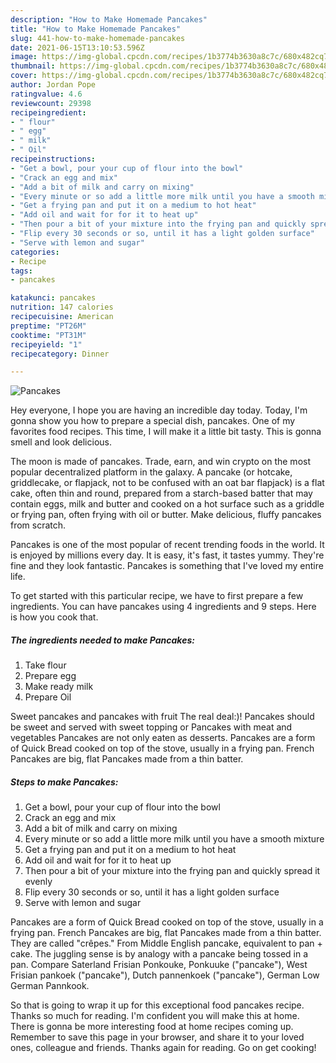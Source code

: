 ```yaml
---
description: "How to Make Homemade Pancakes"
title: "How to Make Homemade Pancakes"
slug: 441-how-to-make-homemade-pancakes
date: 2021-06-15T13:10:53.596Z
image: https://img-global.cpcdn.com/recipes/1b3774b3630a8c7c/680x482cq70/pancakes-recipe-main-photo.jpg
thumbnail: https://img-global.cpcdn.com/recipes/1b3774b3630a8c7c/680x482cq70/pancakes-recipe-main-photo.jpg
cover: https://img-global.cpcdn.com/recipes/1b3774b3630a8c7c/680x482cq70/pancakes-recipe-main-photo.jpg
author: Jordan Pope
ratingvalue: 4.6
reviewcount: 29398
recipeingredient:
- " flour"
- " egg"
- " milk"
- " Oil"
recipeinstructions:
- "Get a bowl, pour your cup of flour into the bowl"
- "Crack an egg and mix"
- "Add a bit of milk and carry on mixing"
- "Every minute or so add a little more milk until you have a smooth mixture"
- "Get a frying pan and put it on a medium to hot heat"
- "Add oil and wait for for it to heat up"
- "Then pour a bit of your mixture into the frying pan and quickly spread it evenly"
- "Flip every 30 seconds or so, until it has a light golden surface"
- "Serve with lemon and sugar"
categories:
- Recipe
tags:
- pancakes

katakunci: pancakes 
nutrition: 147 calories
recipecuisine: American
preptime: "PT26M"
cooktime: "PT31M"
recipeyield: "1"
recipecategory: Dinner

---
```



![Pancakes](https://img-global.cpcdn.com/recipes/1b3774b3630a8c7c/680x482cq70/pancakes-recipe-main-photo.jpg)

Hey everyone, I hope you are having an incredible day today. Today, I'm gonna show you how to prepare a special dish, pancakes. One of my favorites food recipes. This time, I will make it a little bit tasty. This is gonna smell and look delicious.

The moon is made of pancakes. Trade, earn, and win crypto on the most popular decentralized platform in the galaxy. A pancake (or hotcake, griddlecake, or flapjack, not to be confused with an oat bar flapjack) is a flat cake, often thin and round, prepared from a starch-based batter that may contain eggs, milk and butter and cooked on a hot surface such as a griddle or frying pan, often frying with oil or butter. Make delicious, fluffy pancakes from scratch.

Pancakes is one of the most popular of recent trending foods in the world. It is enjoyed by millions every day. It is easy, it's fast, it tastes yummy. They're fine and they look fantastic. Pancakes is something that I've loved my entire life.


To get started with this particular recipe, we have to first prepare a few ingredients. You can have pancakes using 4 ingredients and 9 steps. Here is how you cook that.

<!--inarticleads1-->

##### The ingredients needed to make Pancakes:

1. Take  flour
1. Prepare  egg
1. Make ready  milk
1. Prepare  Oil


Sweet pancakes and pancakes with fruit The real deal:)! Pancakes should be sweet and served with sweet topping or Pancakes with meat and vegetables Pancakes are not only eaten as desserts. Pancakes are a form of Quick Bread cooked on top of the stove, usually in a frying pan. French Pancakes are big, flat Pancakes made from a thin batter. 

<!--inarticleads2-->

##### Steps to make Pancakes:

1. Get a bowl, pour your cup of flour into the bowl
1. Crack an egg and mix
1. Add a bit of milk and carry on mixing
1. Every minute or so add a little more milk until you have a smooth mixture
1. Get a frying pan and put it on a medium to hot heat
1. Add oil and wait for for it to heat up
1. Then pour a bit of your mixture into the frying pan and quickly spread it evenly
1. Flip every 30 seconds or so, until it has a light golden surface
1. Serve with lemon and sugar


Pancakes are a form of Quick Bread cooked on top of the stove, usually in a frying pan. French Pancakes are big, flat Pancakes made from a thin batter. They are called &#34;crêpes.&#34; From Middle English pancake, equivalent to pan +‎ cake. The juggling sense is by analogy with a pancake being tossed in a pan. Compare Saterland Frisian Ponkouke, Ponkuuke (&#34;pancake&#34;), West Frisian pankoek (&#34;pancake&#34;), Dutch pannenkoek (&#34;pancake&#34;), German Low German Pannkook. 

So that is going to wrap it up for this exceptional food pancakes recipe. Thanks so much for reading. I'm confident you will make this at home. There is gonna be more interesting food at home recipes coming up. Remember to save this page in your browser, and share it to your loved ones, colleague and friends. Thanks again for reading. Go on get cooking!
